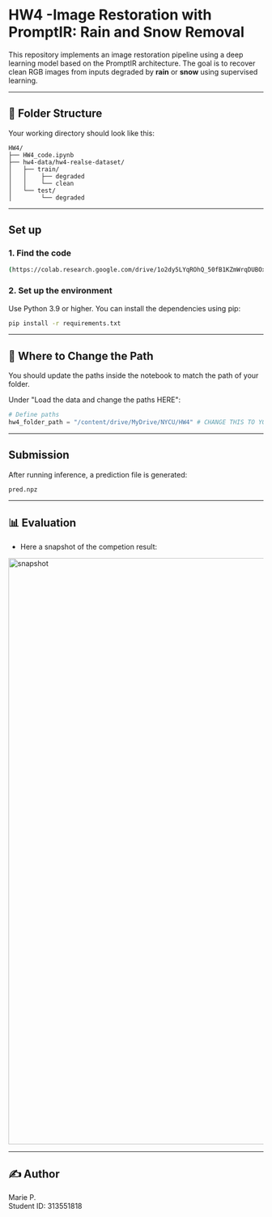 # HW4  -Image Restoration with PromptIR: Rain and Snow Removal

This repository implements an image restoration pipeline using a deep learning model based on the PromptIR architecture. The goal is to recover clean RGB images from inputs degraded by **rain** or **snow** using supervised learning.

---

## 📁 Folder Structure

Your working directory should look like this:

```
HW4/
├── HW4_code.ipynb
├── hw4-data/hw4-realse-dataset/
│   ├── train/
│   │    ├── degraded
│   │    └── clean
│   └── test/
│        └── degraded

```

---

## Set up

### 1. Find the code 

```bash
(https://colab.research.google.com/drive/1o2dy5LYqROhQ_50fB1KZmWrqDUBOxPF2?usp=sharing)
```

### 2. Set up the environment

Use Python 3.9 or higher. You can install the dependencies using pip:

```bash
pip install -r requirements.txt
```


---

## 📂 Where to Change the Path 

You should update the paths inside the notebook to match the path of your folder.

Under "Load the data and change the paths HERE":

```python
# Define paths
hw4_folder_path = "/content/drive/MyDrive/NYCU/HW4" # CHANGE THIS TO YOUR OWN PATH

```

---

## Submission

After running inference, a prediction file is generated:

```
pred.npz
```

---

## 📊 Evaluation

- Here a snapshot of the competion result:
<img width="1157" alt="snapshot" src="https://github.com/user-attachments/assets/3f43d49a-455c-4f41-8e4c-824d2b69284f" />


---

## ✍️ Author

Marie P.  
Student ID: 313551818  
